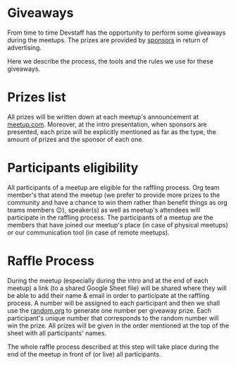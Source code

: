 # Giveaways
From time to time Devstaff has the opportunity to perform some giveaways during the meetups. The prizes are provided by [sponsors](https://github.com/devstaff-crete/DevStaff-Heraklion/blob/master/Sponsors.md) in return of advertising.

Here we describe the process, the tools and the rules we use for these giveaways.

# Prizes list
All prizes will be written down at each meetup's announcement at [meetup.com](https://www.meetup.com/devstaff/). Moreover, at the intro presentation, when sponsors are presented, each prize will be explicitly mentioned as far as the type, the amount of prizes and the sponsor of each one.

# Participants eligibility
All participants of a meetup are eligible for the raffling process. Org team member's that atend the meetup (we prefer to provide more prizes to the community and have a chance to win them rather than benefit things as org teams members 😉), speaker(s) as well as meetup's attendees will participate in the raffling process. The participants of a meetup are the members that have joined our meetup's place (in case of physical meetups) or our communication tool (in case of remote meetups).

# Raffle Process
During the meetup (especially during the intro and at the end of each meetup) a link (to a shared Google Sheet file) will be shared where they will be able to add their name & email in order to participate at the raffling process. A number will be assigned to each participant and then we shall use the [random.org](https://www.random.org/) to generate one number per giveaway prize. Each participant's unique number that corresponds to the random number will win the prize. All prizes will be given in the order mentioned at the top of the sheet with all participants' names.  

The whole raffle process described at this step will take place during the end of the meetup in front of (or live) all participants.
